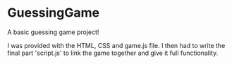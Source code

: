 # GuessingGame

A basic guessing game project!

I was provided with the HTML, CSS and game.js file. I then had to write the final part 'script.js' to link the game together and give it full functionality.

